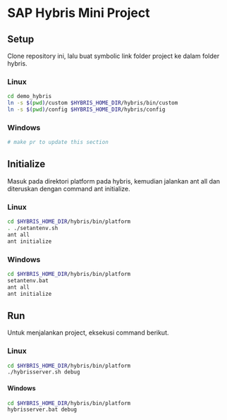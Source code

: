 # SAP Hybris Mini Project

## Setup

Clone repository ini, lalu buat symbolic link folder project ke dalam folder hybris.

### Linux

```bash
cd demo_hybris
ln -s $(pwd)/custom $HYBRIS_HOME_DIR/hybris/bin/custom
ln -s $(pwd)/config $HYBRIS_HOME_DIR/hybris/config
```

### Windows

```bash
# make pr to update this section
```

## Initialize

Masuk pada direktori platform pada hybris, kemudian jalankan ant all dan diteruskan dengan command ant initialize.

### Linux

```bash
cd $HYBRIS_HOME_DIR/hybris/bin/platform
. ./setantenv.sh
ant all
ant initialize
```

### Windows

```bash
cd $HYBRIS_HOME_DIR/hybris/bin/platform
setantenv.bat
ant all
ant initialize
```

## Run

Untuk menjalankan project, eksekusi command berikut.

### Linux

```bash
cd $HYBRIS_HOME_DIR/hybris/bin/platform
./hybrisserver.sh debug
```

#### Windows

```bash
cd $HYBRIS_HOME_DIR/hybris/bin/platform
hybrisserver.bat debug
```
